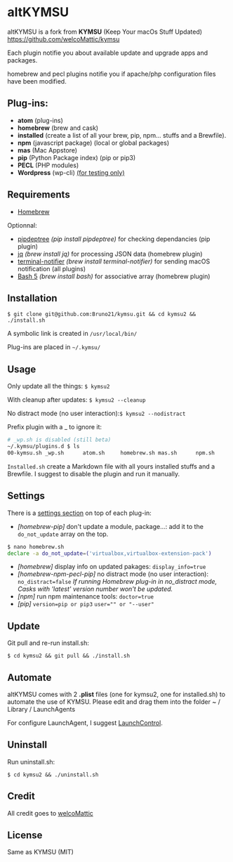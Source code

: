 # altKYMSU
altKYMSU is a fork from **KYMSU** (Keep Your macOs Stuff Updated)
https://github.com/welcoMattic/kymsu

Each plugin notifie you about available update and upgrade apps and packages.

homebrew and pecl plugins notifie you if apache/php configuration files have been modified.



## Plug-ins:

- **atom** (plug-ins)
- **homebrew**  (brew and cask)
- **installed** (create a list of all your brew, pip, npm... stuffs and a Brewfile). 
- **npm** (javascript package) (local or global packages)
- **mas** (Mac Appstore)
- **pip** (Python Package index) (pip or pip3)
- **PECL** (PHP modules)
- **Wordpress** (wp-cli) <u>(for testing only)</u>

 

## Requirements

- [Homebrew](https://brew.sh/)

Optionnal:

- [pipdeptree](https://pypi.python.org/pypi/pipdeptree) *(pip install pipdeptree)* for checking dependancies (pip plugin)
- [jq](https://github.com/stedolan/jq) *(brew install jq)* for processing JSON data (homebrew plugin)
- [terminal-notifier](https://github.com/julienXX/terminal-notifier) *(brew install terminal-notifier)* for sending macOS notification (all plugins)
- [Bash 5](https://www.gnu.org/software/bash/) *(brew install bash)* for associative array (homebrew plugin)



## Installation

`$ git clone git@github.com:Bruno21/kymsu.git && cd kymsu2 && ./install.sh`

A symbolic link is created in `/usr/local/bin/`

Plug-ins are placed in `~/.kymsu/`



## Usage

Only update all the things:  `$ kymsu2` 

With cleanup after updates: `$ kymsu2 --cleanup`

No distract mode  (no user interaction):`$ kymsu2 --nodistract`

Prefix plugin with a _ to ignore it:

```bash
# _wp.sh is disabled (still beta)
~/.kymsu/plugins.d $ ls
00-kymsu.sh _wp.sh      atom.sh     homebrew.sh mas.sh      npm.sh      pecl.sh     pip.sh
```

`Installed.sh` create a Markdown file with all yours installed stuffs and a Brewfile. I suggest to disable the plugin and run it manually.



## Settings

 There is a <u>settings section</u> on top of each plug-in:

- *[homebrew-pip]* don't update a module, package...: add it to the `do_not_update` array on the top.

```bash
$ nano homebrew.sh
declare -a do_not_update=('virtualbox,virtualbox-extension-pack')
```

- *[homebrew]* display info on updated pakages: `display_info=true`
- *[homebrew-npm-pecl-pip]* no distract mode  (no user interaction): `no_distract=false`
  *If running Homebrew plug-in in no_distract mode, Casks with 'latest' version number won't be updated.*
- *[npm]* run npm maintenance tools: `doctor=true`
- *[pip]* `version=pip or pip3`  `user="" or "--user"`



## Update

Git pull and re-run install.sh:

`$ cd kymsu2 && git pull && ./install.sh`



## Automate

altKYMSU comes with 2 **.plist** files (one for kymsu2, one for installed.sh) to automate the use of KYMSU.  Please edit and drag them into the folder ~ / Library / LaunchAgents

For configure LaunchAgent, I suggest [LaunchControl](http://www.soma-zone.com).



## Uninstall

Run uninstall.sh:

`$ cd kymsu2 && ./uninstall.sh`



## Credit

All credit goes to [welcoMattic](https://github.com/welcoMattic/kymsu)



## License

Same as KYMSU (MIT)

